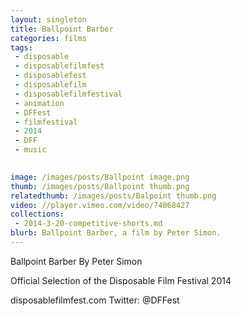 ```yaml
---
layout: singleton
title: Ballpoint Barber
categories: films
tags:
 - disposable
 - disposablefilmfest
 - disposablefest
 - disposablefilm
 - disposablefilmfestival
 - animation
 - DFFest
 - filmfestival
 - 2014
 - DFF	
 - music

       
image: /images/posts/Ballpoint image.png
thumb: /images/posts/Ballpoint thumb.png
relatedthumb: /images/posts/Balpoint thumb.png
video: //player.vimeo.com/video/74068427	
collections:
 - 2014-3-20-competitive-shorts.md
blurb: Ballpoint Barber, a film by Peter Simon.
---
```


Ballpoint Barber
By Peter Simon

Official Selection of the Disposable Film Festival 2014

disposablefilmfest.com
Twitter: @DFFest